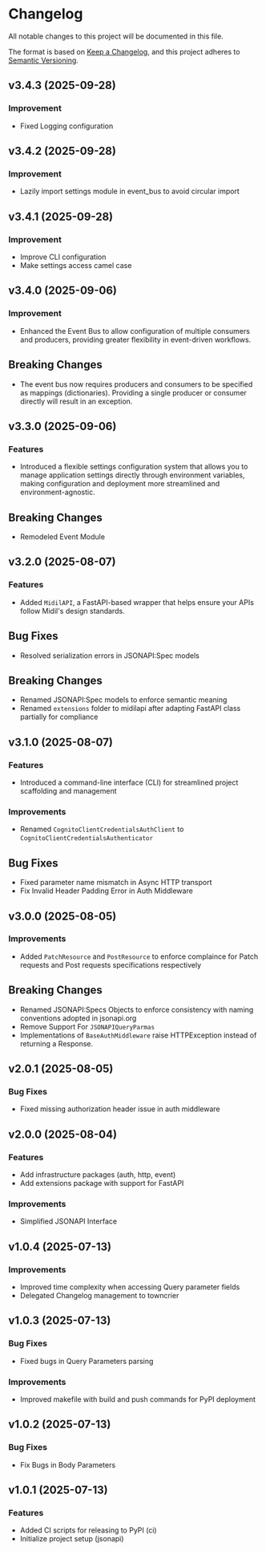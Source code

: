 # Changelog

All notable changes to this project will be documented in this file.

The format is based on [Keep a Changelog](https://keepachangelog.com/en/1.0.0/),
and this project adheres to [Semantic Versioning](https://semver.org/spec/v2.0.0.html).

## v3.4.3 (2025-09-28)

### Improvement

- Fixed Logging configuration


## v3.4.2 (2025-09-28)

### Improvement

- Lazily import settings module in event_bus to avoid circular import


## v3.4.1 (2025-09-28)

### Improvement

- Improve CLI configuration
- Make settings access camel case


## v3.4.0 (2025-09-06)

### Improvement

- Enhanced the Event Bus to allow configuration of multiple consumers and producers, providing greater flexibility in event-driven workflows.


## Breaking Changes

- The event bus now requires producers and consumers to be specified as mappings (dictionaries). Providing a single producer or consumer directly will result in an exception.


## v3.3.0 (2025-09-06)

### Features

- Introduced a flexible settings configuration system that allows you to manage application settings directly through environment variables, making configuration and deployment more streamlined and environment-agnostic.

## Breaking Changes

- Remodeled Event Module


## v3.2.0 (2025-08-07)

### Features

- Added `MidilAPI`, a FastAPI-based wrapper that helps ensure your APIs follow Midil's design standards.

## Bug Fixes

- Resolved serialization errors in JSONAPI:Spec models

## Breaking Changes

- Renamed JSONAPI:Spec models to enforce semantic meaning
- Renamed `extensions` folder to midilapi after adapting FastAPI class partially for compliance


## v3.1.0 (2025-08-07)

### Features

- Introduced a command-line interface (CLI) for streamlined project scaffolding and management

### Improvements

- Renamed `CognitoClientCredentialsAuthClient` to `CognitoClientCredentialsAuthenticator`

## Bug Fixes

- Fixed parameter name mismatch in Async HTTP transport
- Fix Invalid Header Padding Error in Auth Middleware


## v3.0.0 (2025-08-05)

### Improvements

- Added `PatchResource` and `PostResource` to enforce complaince for Patch requests and Post requests specifications respectively

## Breaking Changes

- Renamed JSONAPI:Specs Objects to enforce consistency with naming conventions adopted in jsonapi.org
- Remove Support For `JSONAPIQueryParmas`
- Implementations of `BaseAuthMiddleware` raise HTTPException instead of returning a Response.


## v2.0.1 (2025-08-05)

### Bug Fixes

- Fixed missing authorization header issue in auth middleware


## v2.0.0 (2025-08-04)

### Features

- Add infrastructure packages (auth, http, event)
- Add extensions package with support for FastAPI

### Improvements

- Simplified JSONAPI Interface


## v1.0.4 (2025-07-13)

### Improvements

- Improved time complexity when accessing Query parameter fields
- Delegated Changelog management to towncrier


## v1.0.3 (2025-07-13)

### Bug Fixes

- Fixed bugs in Query Parameters parsing

### Improvements

- Improved makefile with build and push commands for PyPI deployment


## v1.0.2 (2025-07-13)

### Bug Fixes

- Fix Bugs in Body Parameters


## v1.0.1 (2025-07-13)

### Features

- Added CI scripts for releasing to PyPI (ci)
- Initialize project setup (jsonapi)
